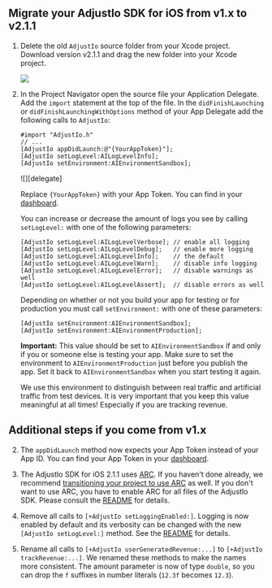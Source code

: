 ## Migrate your AdjustIo SDK for iOS from v1.x to v2.1.1

1. Delete the old `AdjustIo` source folder from your Xcode project. Download
   version v2.1.1 and drag the new folder into your Xcode project.

    ![][drag]

2. In the Project Navigator open the source file your Application Delegate. Add
    the `import` statement at the top of the file. In the `didFinishLaunching` or
    `didFinishLaunchingWithOptions` method of your App Delegate add the following
    calls to `AdjustIo`:

    ```objc
    #import "AdjustIo.h"
    // ...
    [AdjustIo appDidLaunch:@"{YourAppToken}"];
    [AdjustIo setLogLevel:AILogLevelInfo];
    [AdjustIo setEnvironment:AIEnvironmentSandbox];
    ```
    ![][delegate]

    Replace `{YourAppToken}` with your App Token. You can find in your [dashboard].

    You can increase or decrease the amount of logs you see by calling
    `setLogLevel:` with one of the following parameters:

    ```objc
    [AdjustIo setLogLevel:AILogLevelVerbose]; // enable all logging
    [AdjustIo setLogLevel:AILogLevelDebug];   // enable more logging
    [AdjustIo setLogLevel:AILogLevelInfo];    // the default
    [AdjustIo setLogLevel:AILogLevelWarn];    // disable info logging
    [AdjustIo setLogLevel:AILogLevelError];   // disable warnings as well
    [AdjustIo setLogLevel:AILogLevelAssert];  // disable errors as well
    ```

    Depending on whether or not you build your app for testing or for production
    you must call `setEnvironment:` with one of these parameters:

    ```objc
    [AdjustIo setEnvironment:AIEnvironmentSandbox];
    [AdjustIo setEnvironment:AIEnvironmentProduction];
    ```

    **Important:** This value should be set to `AIEnvironmentSandbox` if and only
    if you or someone else is testing your app. Make sure to set the environment to
    `AIEnvironmentProduction` just before you publish the app. Set it back to
    `AIEnvironmentSandbox` when you start testing it again.

    We use this environment to distinguish between real traffic and artificial
    traffic from test devices. It is very important that you keep this value
    meaningful at all times! Especially if you are tracking revenue.

## Additional steps if you come from v1.x

2. The `appDidLaunch` method now expects your App Token instead of your App ID.
   You can find your App Token in your [dashboard].

2. The AdjustIo SDK for iOS 2.1.1 uses [ARC][arc]. If you haven't done already,
   we recommend [transitioning your project to use ARC][transition] as well. If
   you don't want to use ARC, you have to enable ARC for all files of the
   AdjustIo SDK. Please consult the [README] for details.

3. Remove all calls to `[+AdjustIo setLoggingEnabled:]`. Logging is now enabled
   by default and its verbosity can be changed with the new `[AdjustIo
   setLogLevel:]` method. See the [README] for details.

4. Rename all calls to `[+AdjustIo userGeneratedRevenue:...]` to `[+AdjustIo
   trackRevenue:...]`. We renamed these methods to make the names more
   consistent. The amount parameter is now of type `double`, so you can drop
   the `f` suffixes in number literals (`12.3f` becomes `12.3`).

[README]: ../README.md
[drag]: https://raw.github.com/adeven/adjust_sdk/master/Resources/ios/drag.png
[arc]: http://en.wikipedia.org/wiki/Automatic_Reference_Counting
[transition]: http://developer.apple.com/library/mac/#releasenotes/ObjectiveC/RN-TransitioningToARC/Introduction/Introduction.html
[dashboard]: http://adjust.io
